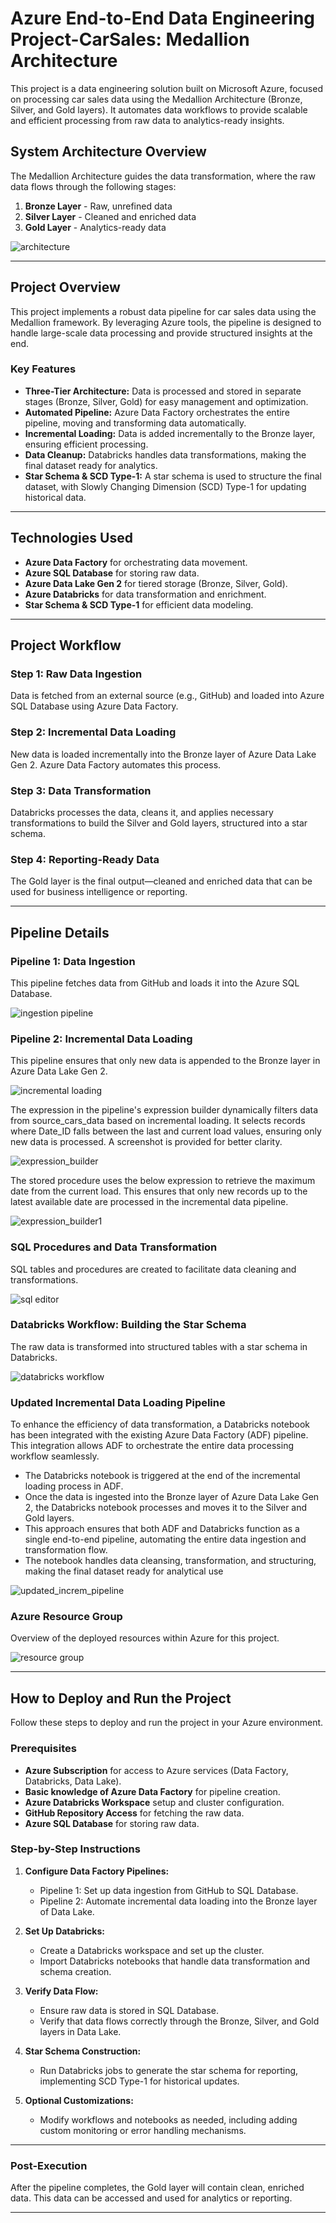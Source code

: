 # **Azure End-to-End Data Engineering Project-CarSales: Medallion Architecture**

This project is a data engineering solution built on Microsoft Azure, focused on processing car sales data using the Medallion Architecture (Bronze, Silver, and Gold layers). It automates data workflows to provide scalable and efficient processing from raw data to analytics-ready insights.

## **System Architecture Overview**

The Medallion Architecture guides the data transformation, where the raw data flows through the following stages:

1. **Bronze Layer** - Raw, unrefined data
2. **Silver Layer** - Cleaned and enriched data
3. **Gold Layer** - Analytics-ready data


![architecture](https://github.com/Bhumin-Patel029/CarsProject_Images/blob/main/Architecture.png)

---

## **Project Overview**

This project implements a robust data pipeline for car sales data using the Medallion framework. By leveraging Azure tools, the pipeline is designed to handle large-scale data processing and provide structured insights at the end.

### **Key Features**

- **Three-Tier Architecture:** Data is processed and stored in separate stages (Bronze, Silver, Gold) for easy management and optimization.
- **Automated Pipeline:** Azure Data Factory orchestrates the entire pipeline, moving and transforming data automatically.
- **Incremental Loading:** Data is added incrementally to the Bronze layer, ensuring efficient processing.
- **Data Cleanup:** Databricks handles data transformations, making the final dataset ready for analytics.
- **Star Schema & SCD Type-1:** A star schema is used to structure the final dataset, with Slowly Changing Dimension (SCD) Type-1 for updating historical data.

---

## **Technologies Used**

- **Azure Data Factory** for orchestrating data movement.
- **Azure SQL Database** for storing raw data.
- **Azure Data Lake Gen 2** for tiered storage (Bronze, Silver, Gold).
- **Azure Databricks** for data transformation and enrichment.
- **Star Schema & SCD Type-1** for efficient data modeling.

---

## **Project Workflow**

### **Step 1: Raw Data Ingestion**
Data is fetched from an external source (e.g., GitHub) and loaded into Azure SQL Database using Azure Data Factory.

### **Step 2: Incremental Data Loading**
New data is loaded incrementally into the Bronze layer of Azure Data Lake Gen 2. Azure Data Factory automates this process.

### **Step 3: Data Transformation**
Databricks processes the data, cleans it, and applies necessary transformations to build the Silver and Gold layers, structured into a star schema.

### **Step 4: Reporting-Ready Data**
The Gold layer is the final output—cleaned and enriched data that can be used for business intelligence or reporting.

---

## **Pipeline Details**

### **Pipeline 1: Data Ingestion**

This pipeline fetches data from GitHub and loads it into the Azure SQL Database.

![ingestion pipeline](https://github.com/Bhumin-Patel029/CarsProject_Images/blob/main/Source_Prep_Pipeline.png)

### **Pipeline 2: Incremental Data Loading**

This pipeline ensures that only new data is appended to the Bronze layer in Azure Data Lake Gen 2.

![incremental loading](https://github.com/Bhumin-Patel029/CarsProject_Images/blob/main/Incremental_Data_Pipeline.png)

The expression in the pipeline's expression builder dynamically filters data from source_cars_data based on incremental loading. It selects records where Date_ID falls between the last and current load values, ensuring only new data is processed. A screenshot is provided for better clarity.

![expression_builder](https://github.com/Bhumin-Patel029/CarsProject_Images/blob/main/Copy_Data_Expression_Builder.png)

The stored procedure uses the below expression to retrieve the maximum date from the current load. This ensures that only new records up to the latest available date are processed in the incremental data pipeline.

![expression_builder1](https://github.com/Bhumin-Patel029/CarsProject_Images/blob/main/Stored_Procdedure_Expression_Builder.png)

### **SQL Procedures and Data Transformation**

SQL tables and procedures are created to facilitate data cleaning and transformations.

![sql editor](https://github.com/Bhumin-Patel029/CarsProject_Images/blob/main/SQL_Editor.png)

### **Databricks Workflow: Building the Star Schema**

The raw data is transformed into structured tables with a star schema in Databricks.

![databricks workflow](https://github.com/Bhumin-Patel029/CarsProject_Images/blob/main/Data_Model.png)

### **Updated Incremental Data Loading Pipeline**

To enhance the efficiency of data transformation, a Databricks notebook has been integrated with the existing Azure Data Factory (ADF) pipeline. This integration allows ADF to orchestrate the entire data processing workflow seamlessly.

- The Databricks notebook is triggered at the end of the incremental loading process in ADF.
- Once the data is ingested into the Bronze layer of Azure Data Lake Gen 2, the Databricks notebook processes and moves it to the Silver and Gold layers.
- This approach ensures that both ADF and Databricks function as a single end-to-end pipeline, automating the entire data ingestion and transformation flow.
- The notebook handles data cleansing, transformation, and structuring, making the final dataset ready for analytical use

![updated_increm_pipeline](https://github.com/Bhumin-Patel029/CarsProject_Images/blob/main/Updated_Incremental_Loading.png)


### **Azure Resource Group**

Overview of the deployed resources within Azure for this project.

![resource group](https://github.com/Bhumin-Patel029/CarsProject_Images/blob/main/Resource_Group.png)

---

## **How to Deploy and Run the Project**

Follow these steps to deploy and run the project in your Azure environment.

### **Prerequisites**
- **Azure Subscription** for access to Azure services (Data Factory, Databricks, Data Lake).
- **Basic knowledge of Azure Data Factory** for pipeline creation.
- **Azure Databricks Workspace** setup and cluster configuration.
- **GitHub Repository Access** for fetching the raw data.
- **Azure SQL Database** for storing raw data.

### **Step-by-Step Instructions**

1. **Configure Data Factory Pipelines:**
   - Pipeline 1: Set up data ingestion from GitHub to SQL Database.
   - Pipeline 2: Automate incremental data loading into the Bronze layer of Data Lake.

2. **Set Up Databricks:**
   - Create a Databricks workspace and set up the cluster.
   - Import Databricks notebooks that handle data transformation and schema creation.

3. **Verify Data Flow:**
   - Ensure raw data is stored in SQL Database.
   - Verify that data flows correctly through the Bronze, Silver, and Gold layers in Data Lake.

4. **Star Schema Construction:**
   - Run Databricks jobs to generate the star schema for reporting, implementing SCD Type-1 for historical updates.

5. **Optional Customizations:**
   - Modify workflows and notebooks as needed, including adding custom monitoring or error handling mechanisms.

---

### **Post-Execution**

After the pipeline completes, the Gold layer will contain clean, enriched data. This data can be accessed and used for analytics or reporting.

---

